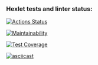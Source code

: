 ### Hexlet tests and linter status:
[![Actions Status](https://github.com/kristinafrdx/frontend-project-46/workflows/hexlet-check/badge.svg)](https://github.com/kristinafrdx/frontend-project-46/actions)

[![Maintainability](https://api.codeclimate.com/v1/badges/984f86d278ac4c0cba07/maintainability)](https://codeclimate.com/github/kristinafrdx/frontend-project-46-new/maintainability)

[![Test Coverage](https://api.codeclimate.com/v1/badges/984f86d278ac4c0cba07/test_coverage)](https://codeclimate.com/github/kristinafrdx/frontend-project-46-new/test_coverage)

[![asciicast](https://asciinema.org/a/KKEGtZXnyxqO1aaDmr0kh9lXi.svg)](https://asciinema.org/a/KKEGtZXnyxqO1aaDmr0kh9lXi)